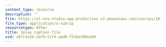 ```yaml
---
content_type: resource
description: ''
file: https://ol-ocw-studio-app-production.s3.amazonaws.com/courses/18-01sc-single-variable-calculus-fall-2010/a97c5a262a7951f4aed0f53da308eab9_ShGBRUx2ub8.vtt
file_type: application/x-subrip
resourcetype: Other
title: 3play caption file
uid: a97c5a26-2a79-51f4-aed0-f53da308eab9
---
```

